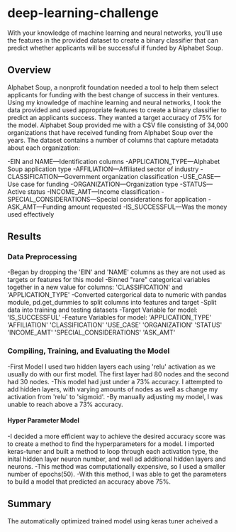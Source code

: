 # deep-learning-challenge
With your knowledge of machine learning and neural networks, you’ll use the features in the provided dataset to create a binary classifier that can predict whether applicants will be successful if funded by Alphabet Soup.


## Overview

Alphabet Soup, a nonprofit foundation needed a tool to help them select applicants for funding with the best change of success in their ventures. Using my knowledge of machine learning and neural networks, I took the data provided and used appropriate features to create a binary classifier to predict an applicants success. They wanted a target accuracy of 75% for the model. Alphabet Soup provided me with a CSV file consisting of 34,000 organizations that have received funding from Alphabet Soup over the years. The dataset contains a number of columns that capture metadata about each organization:

-EIN and NAME—Identification columns
-APPLICATION_TYPE—Alphabet Soup application type
-AFFILIATION—Affiliated sector of industry
-CLASSIFICATION—Government organization classification
-USE_CASE—Use case for funding
-ORGANIZATION—Organization type
-STATUS—Active status
-INCOME_AMT—Income classification
-SPECIAL_CONSIDERATIONS—Special considerations for application
-ASK_AMT—Funding amount requested
-IS_SUCCESSFUL—Was the money used effectively

## Results

### Data Preprocessing

-Began by dropping the 'EIN' and 'NAME' columns as they are not used as targets or features for this model
-Binned "rare" categorical variables together in a new value for columns: 'CLASSIFICATION' and 'APPLICATION_TYPE'
-Converted catergorical data to numeric with pandas module, pd.get_dummies to split columns into features and target
-Split data into training and testing datasets
-Target Variable for model: 'IS_SUCCESSFUL'
-Feature Variables for model: 
  'APPLICATION_TYPE'
  'AFFILIATION'
  'CLASSIFICATION'
  'USE_CASE'
  'ORGANIZATION'
  'STATUS'
  'INCOME_AMT'
  'SPECIAL_CONSIDERATIONS'
  'ASK_AMT'
  
### Compiling, Training, and Evaluating the Model
  
-First Model I used two hidden layers each using 'relu' activation as we usually do with our first model. The first layer had 80 nodes and the second had 30 nodes. 
-This model had just under a 73% accuracy. I attempted to add hidden layers, with varying amounts of nodes as well as change my activation from 'relu' to 'sigmoid'. 
-By manually adjusting my model, I was unable to reach above a 73% accuracy. 

#### Hyper Parameter Model

-I decided a more efficient way to achieve the desired accuracy score was to create a method to find the hyperparameters for a model. I imported keras-tuner and built a method to loop through each activation type, the inital hidden layer neuron number, and well ad additional hidden layers and neurons. 
-This method was computationally expensive, so I used a smaller number of epochs(50). 
-With this method, I was able to get the parameters to build a model that predicted an accuracy above 75%.
 
## Summary

The automatically optimized trained model using keras tuner acheived a 
